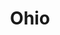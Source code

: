 ---
title: "Ohio"
hashtag: ohio
borders:
  - Kentucky
  - Indiana
  - Lake Erie
  - Michigan
  - Pennsylvania
  - West Virginia
tags:
  - State
  - United States
---